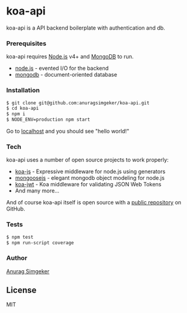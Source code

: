 # koa-api

koa-api is a API backend boilerplate with authentication and db. 

### Prerequisites

koa-api requires [Node.js](https://nodejs.org/) v4+ and [MongoDB](https://mongodb.com/) to run.

* [node.js] - evented I/O for the backend
* [mongodb] - document-oriented database

### Installation

```sh
$ git clone git@github.com:anuragsimgeker/koa-api.git
$ cd koa-api
$ npm i
$ NODE_ENV=production npm start
```
Go to [localhost] and you should see "hello world!"

### Tech

koa-api uses a number of open source projects to work properly:

* [koa-js] - Expressive middleware for node.js using generators
* [mongoosejs] - elegant mongodb object modeling for node.js
* [koa-jwt] - Koa middleware for validating JSON Web Tokens
* And many more&hellip;

And of course koa-api itself is open source with a [public repository][koa-api] on GitHub.

### Tests
```sh
$ npm test
$ npm run-script coverage
```

### Author
[Anurag Simgeker](https://github.com/anuragsimgeker)


License
----

MIT

[//]: # (These are reference links used in the body of this note and get stripped out when the markdown processor does its job. There is no need to format nicely because it shouldn't be seen. Thanks SO - http://stackoverflow.com/questions/4823468/store-comments-in-markdown-syntax)


   [koa-api]: <https://github.com/anuragsimgeker/koa-api>
   [git-repo-url]: <git@github.com:anuragsimgeker/koa-api.git>
   [node.js]: <http://nodejs.org>
   [mongodb]: <http://mongodb.com>
   [localhost]: <http://localhost:8080/>
   [koa-js]: <http://koajs.com>
   [mongoosejs]: <http://mongoosejs.com>
   [koa-jwt]: <https://github.com/koajs/jwt>
